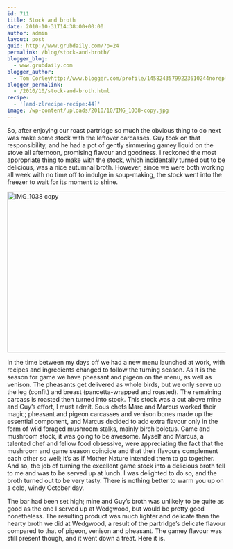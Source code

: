 ```yaml
---
id: 711
title: Stock and broth
date: 2010-10-31T14:38:00+00:00
author: admin
layout: post
guid: http://www.grubdaily.com/?p=24
permalink: /blog/stock-and-broth/
blogger_blog:
  - www.grubdaily.com
blogger_author:
  - Tom Corleyhttp://www.blogger.com/profile/14582435799223610244noreply@blogger.com
blogger_permalink:
  - /2010/10/stock-and-broth.html
recipe:
  - '[amd-zlrecipe-recipe:44]'
image: /wp-content/uploads/2010/10/IMG_1038-copy.jpg
---
```

So, after enjoying our roast partridge so much the obvious thing to do next was make some stock with the leftover carcasses. Guy took on that responsibility, and he had a pot of gently simmering gamey liquid on the stove all afternoon, promising flavour and goodness. I reckoned the most appropriate thing to make with the stock, which incidentally turned out to be delicious, was a nice autumnal broth. However, since we were both working all week with no time off to indulge in soup-making, the stock went into the freezer to wait for its moment to shine.

[<img src="http://www.grubdaily.com/wp-content/uploads/2010/10/IMG_1038-copy.jpg" alt="IMG_1038 copy" width="555" height="370" class="aligncenter size-full wp-image-1004" srcset="http://www.grubdaily.com/wp-content/uploads/2010/10/IMG_1038-copy.jpg 3888w, http://www.grubdaily.com/wp-content/uploads/2010/10/IMG_1038-copy-300x200.jpg 300w, http://www.grubdaily.com/wp-content/uploads/2010/10/IMG_1038-copy-1024x682.jpg 1024w" sizes="(max-width: 555px) 100vw, 555px" />](http://www.grubdaily.com/wp-content/uploads/2010/10/IMG_1038-copy.jpg)

In the time between my days off we had a new menu launched at work, with recipes and ingredients changed to follow the turning season. As it is the season for game we have pheasant and pigeon on the menu, as well as venison. The pheasants get delivered as whole birds, but we only serve up the leg (confit) and breast (pancetta-wrapped and roasted). The remaining carcass is roasted then turned into stock. This stock was a cut above mine and Guy’s effort, I must admit. Sous chefs Marc and Marcus worked their magic; pheasant and pigeon carcasses and venison bones made up the essential component, and Marcus decided to add extra flavour only in the form of wild foraged mushroom stalks, mainly birch boletus. Game and mushroom stock, it was going to be awesome. Myself and Marcus, a talented chef and fellow food obsessive, were appreciating the fact that the mushroom and game season coincide and that their flavours complement each other so well; it’s as if Mother Nature intended them to go together. And so, the job of turning the excellent game stock into a delicious broth fell to me and was to be served up at lunch. I was delighted to do so, and the broth turned out to be very tasty. There is nothing better to warm you up on a cold, windy October day.

The bar had been set high; mine and Guy’s broth was unlikely to be quite as good as the one I served up at Wedgwood, but would be pretty good nonetheless. The resulting product was much lighter and delicate than the hearty broth we did at Wedgwood, a result of the partridge’s delicate flavour compared to that of pigeon, venison and pheasant. The gamey flavour was still present though, and it went down a treat. Here it is.